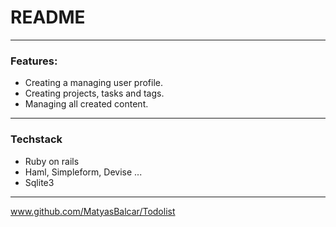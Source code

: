 # README

***

### Features:

* Creating a managing user profile.
* Creating projects, tasks and tags.
* Managing all created content.

***

### Techstack
* Ruby on rails
* Haml, Simpleform, Devise ...
* Sqlite3

***
www.github.com/MatyasBalcar/Todolist
